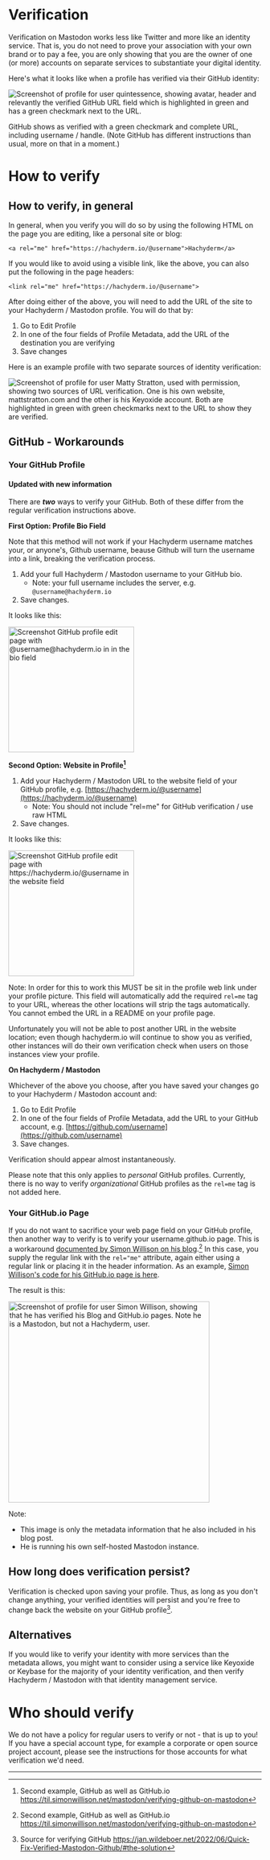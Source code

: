 # Verification

Verification on Mastodon works less like Twitter and more like an identity
service. That is, you do not need to prove your association with your own
brand or to pay a fee, you are only showing that you are the owner of one
(or more) accounts on separate services to substantiate your digital
identity.

Here's what it looks like when a profile has verified via their GitHub
identity:

<img src="assets/mastodon-verification-profile-quintessence.png"
     alt="Screenshot of profile for user quintessence, showing avatar, header
          and relevantly the verified GitHub URL field which is highlighted in
          green and has a green checkmark next to the URL." />

GitHub shows as verified with a green checkmark and complete URL,
including username / handle. (Note GitHub has different instructions than
usual, more on that in a moment.)

# How to verify

## How to verify, in general

In general, when you verify you will do so by using the following HTML on the
page you are editing, like a personal site or blog:

```
<a rel="me" href="https://hachyderm.io/@username">Hachyderm</a>
```

If you would like to avoid using a visible link, like the above, you can
also put the following in the page headers:

```
<link rel="me" href="https://hachyderm.io/@username">
```

After doing either of the above, you will need to add the URL of the site
to your Hachyderm / Mastodon profile. You will do that by:

1. Go to Edit Profile
2. In one of the four fields of Profile Metadata, add the URL of the
   destination you are verifying
3. Save changes

Here is an example profile with two separate sources of identity
verification:

<img src="assets/mastodon-verification-profile-matt-stratton.png"
     alt="Screenshot of profile for user Matty Stratton, used with permission,
          showing two sources of URL verification. One is his own website,
          mattstratton.com and the other is his Keyoxide account. Both are
          highlighted in green with green checkmarks next to the URL to show
          they are verified." />

## GitHub - Workarounds

### Your GitHub Profile

#### Updated with new information

There are **_two_** ways to verify your GitHub. Both of these differ from
the regular verification instructions above.

**First Option: Profile Bio Field**

Note that this method will not work if your Hachyderm username matches
your, or anyone's, Github username, beause Github will turn the username
into a link, breaking the verification process.

1. Add your full Hachyderm / Mastodon username to your GitHub bio.
   * Note: your full username includes the server, e.g. `@username@hachyderm.io`
2. Save changes.

It looks like this:

<img src="assets/mastodon-github-verify-bio-field.png"
     alt="Screenshot GitHub profile edit page with @username@hachyderm.io in
     in the bio field"
     width="250" />

**Second Option: Website in Profile[^SimonWillison]**

1. Add your Hachyderm / Mastodon URL to the website field of your GitHub
   profile, e.g. [https://hachyderm.io/@username](https://hachyderm.io/@username)
   * Note: You should not include "rel=me" for GitHub verification / use raw HTML
2. Save changes.

It looks like this:

<img src="assets/mastodon-github-verify-website-field.png"
     alt="Screenshot GitHub profile edit page with
     https://hachyderm.io/@username in the website field"
     width="250" />

Note: In order for this to work this MUST be sit in the profile web link
under your profile picture. This field will automatically add the required
`rel=me` tag to your URL, whereas the other locations will strip the tags
automatically. You cannot embed the URL in a README on your profile page.

Unfortunately you will not be able to post another URL in the website
location; even though hachyderm.io will continue to show you as verified,
other instances will do their own verification check when users on those
instances view your profile.

**On Hachyderm / Mastodon**

Whichever of the above you choose, after you have saved your changes go
to your Hachyderm / Mastodon account and:

1. Go to Edit Profile
2. In one of the four fields of Profile Metadata, add the URL to your
   GitHub account, e.g. [https://github.com/username](https://github.com/username)
3. Save changes.

Verification should appear almost instantaneously.

Please note that this only applies to _personal_ GitHub profiles.
Currently, there is no way to verify _organizational_ GitHub profiles as
the `rel=me` tag is not added here.

### Your GitHub.io Page

If you do not want to sacrifice your web page field on your GitHub profile,
then another way to verify is to verify your username.github.io page.
This is a workaround [documented by Simon Willison on his blog](https://til.simonwillison.net/mastodon/verifying-github-on-mastodon).[^SimonWillison]
In this case, you supply the regular link with the `rel="me"` attribute,
again either using a regular link or placing it in the header information.
As an example, [Simon Willison's code for his GitHub.io page is here](https://github.com/simonw/simonw.github.com/blob/main/index.html).

The result is this:

<img src="assets/mastodon-verification-profile-simon-willison.png"
     alt="Screenshot of profile for user Simon Willison, showing that
          he has verified his Blog and GitHub.io pages. Note he is a
          Mastodon, but not a Hachyderm, user."
     width="400" />

Note:

* This image is only the metadata information that he also included in his
blog post.
* He is running his own self-hosted Mastodon instance.

## How long does verification persist?

Verification is checked upon saving your profile. Thus, as long as you
don't change anything, your verified identities will persist and you're
free to change back the website on your GitHub profile[^JWildeboer].

## Alternatives

If you would like to verify your identity with more services than the
metadata allows, you might want to consider using a service like
Keyoxide or Keybase for the majority of your identity verification, and
then verify Hachyderm / Mastodon with that identity management service.

# Who should verify

We do not have a policy for regular users to verify or not - that is up to
you! If you have a special account type, for example a corporate or open
source project account, please see the instructions for those accounts
for what verification we'd need.

---

[^JWildeboer]: Source for verifying GitHub <https://jan.wildeboer.net/2022/06/Quick-Fix-Verified-Mastodon-Github/#the-solution>

[^SimonWillison]: Second example, GitHub as well as GitHub.io <https://til.simonwillison.net/mastodon/verifying-github-on-mastodon>
